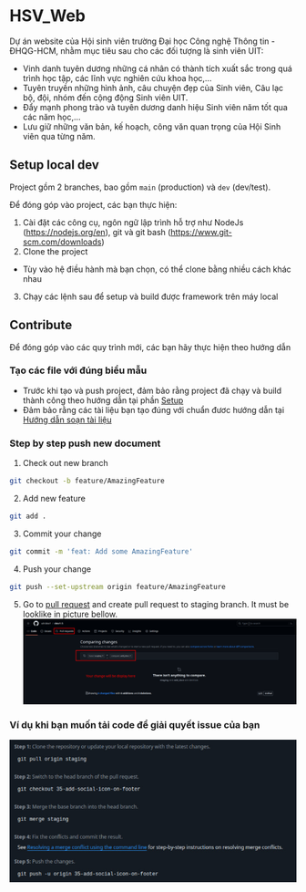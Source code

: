 # HSV_Web

Dự án website của Hội sinh viên trường Đại học Công nghệ Thông tin - ĐHQG-HCM, nhằm mục tiêu sau cho các đối tượng là sinh viên UIT:

- Vinh danh tuyên dương những cá nhân có thành tích xuất sắc trong quá trình học tập, các lĩnh vực nghiên cứu khoa học,...
- Tuyên truyền những hình ảnh, câu chuyện đẹp của Sinh viên, Câu lạc bộ, đội, nhóm đến cộng động Sinh viên UIT.
- Đẩy mạnh phong trào và tuyên dương danh hiệu Sinh viên năm tốt qua các năm học,...
- Lưu giữ những văn bản, kế hoạch, công văn quan trọng của Hội Sinh viên qua từng năm.

## Setup local dev

Project gồm 2 branches, bao gồm `main` (production) và `dev` (dev/test).

Để đóng góp vào project, các bạn thực hiện:

1. Cài đặt các công cụ, ngôn ngữ lập trình hỗ trợ như NodeJs (https://nodejs.org/en), git và git bash (https://www.git-scm.com/downloads)
2. Clone the project

- Tùy vào hệ điều hành mà bạn chọn, có thể clone bằng nhiều cách khác nhau

3. Chạy các lệnh sau để setup và build được framework trên máy local

## Contribute

Để đóng góp vào các quy trình mới, các bạn hãy thực hiện theo hướng dẫn

### Tạo các file với đúng biểu mẫu

- Trước khi tạo và push project, đảm bảo rằng project đã chạy và build thành công theo hướng dẫn tại phần [Setup](README.md#setup-local-dev)
- Đảm bảo rằng các tài liệu bạn tạo đúng với chuẩn đươc hướng dẫn tại [Hướng dẫn soạn tài liệu](source/huong-dan.md)

### Step by step push new document

1. Check out new branch

```bash
git checkout -b feature/AmazingFeature
```

2. Add new feature

```bash
git add .
```

3. Commit your change

```bash
git commit -m 'feat: Add some AmazingFeature'
```

4. Push your change

```bash
git push --set-upstream origin feature/AmazingFeature
```

5. Go to [pull request](https://github.com/WDS-MHX/HSV_Web/pulls) and create pull request to staging branch. It must be looklike in picture bellow.
   ![pull-request](imgs/pull-request.png)

### Ví dụ khi bạn muốn tải code để giải quyết issue của bạn

![sample](imgs/push-new-code-for-your-issue.png)
